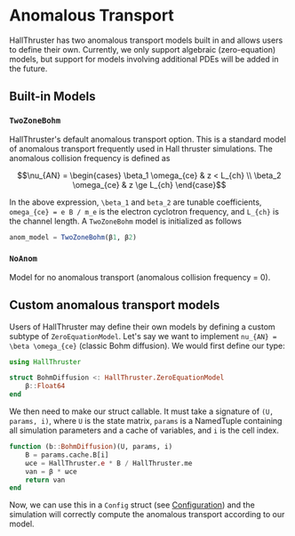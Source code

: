 # Anomalous Transport

HallThruster has two anomalous transport models built in and allows users to define their own. Currently, we only support algebraic (zero-equation) models, but support for models involving additional PDEs will be added in the future.

## Built-in Models

### `TwoZoneBohm`

HallThruster's default anomalous transport option. This is a standard model of anomalous transport frequently used in Hall thruster simulations. The anomalous collision frequency is defined as

```math
\nu_{AN} = \begin{cases}
    \beta_1 \omega_{ce} & z < L_{ch} \\
    \beta_2 \omega_{ce} & z \ge L_{ch}
\end{case}
```

In the above expression, ``\beta_1`` and ``beta_2`` are tunable coefficients, ``omega_{ce} = e B / m_e`` is the electron cyclotron frequency, and ``L_{ch}`` is the channel length. A `TwoZoneBohm` model is initialized as follows

```julia
anom_model = TwoZoneBohm(β1, β2)
```

### `NoAnom`

Model for no anomalous transport (anomalous collision frequency  = 0).

## Custom anomalous transport models

Users of HallThruster may define their own models by defining a custom subtype of `ZeroEquationModel`. Let's say we want to implement ``nu_{AN} = \beta \omega_{ce}`` (classic Bohm diffusion). We would first define our type:

```julia
using HallThruster

struct BohmDiffusion <: HallThruster.ZeroEquationModel
    β::Float64
end
```

We then need to make our struct callable. It must take a signature of `(U, params, i)`, where `U` is the state matrix, `params` is a NamedTuple containing all simulation parameters and a cache of variables, and `i` is the cell index.

```julia
function (b::BohmDiffusion)(U, params, i)
    B = params.cache.B[i]
    ωce = HallThruster.e * B / HallThruster.me
    νan = β * ωce
    return νan
end
```

Now, we can use this in a `Config` struct (see [Configuration](@ref)) and the simulation will correctly compute the anomalous transport according to our model.
